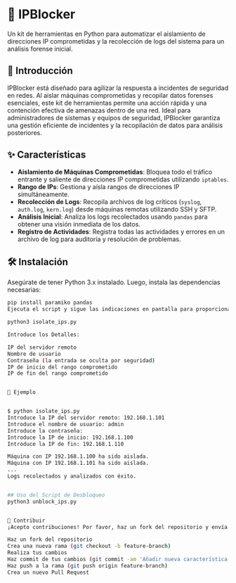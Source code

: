 # 🚀 IPBlocker

Un kit de herramientas en Python para automatizar el aislamiento de direcciones IP comprometidas y la recolección de logs del sistema para un análisis forense inicial.

## 📖 Introducción

IPBlocker está diseñado para agilizar la respuesta a incidentes de seguridad en redes. Al aislar máquinas comprometidas y recopilar datos forenses esenciales, este kit de herramientas permite una acción rápida y una contención efectiva de amenazas dentro de una red. Ideal para administradores de sistemas y equipos de seguridad, IPBlocker garantiza una gestión eficiente de incidentes y la recopilación de datos para análisis posteriores.

## ✨ Características

- **Aislamiento de Máquinas Comprometidas**: Bloquea todo el tráfico entrante y saliente de direcciones IP comprometidas utilizando `iptables`.
- **Rango de IPs**: Gestiona y aísla rangos de direcciones IP simultáneamente.
- **Recolección de Logs**: Recopila archivos de log críticos (`syslog`, `auth.log`, `kern.log`) desde máquinas remotas utilizando SSH y SFTP.
- **Análisis Inicial**: Analiza los logs recolectados usando `pandas` para obtener una visión inmediata de los datos.
- **Registro de Actividades**: Registra todas las actividades y errores en un archivo de log para auditoría y resolución de problemas.

## 🛠️ Instalación

Asegúrate de tener Python 3.x instalado. Luego, instala las dependencias necesarias:

```bash
pip install paramiko pandas
Ejecuta el script y sigue las indicaciones en pantalla para proporcionar la información necesaria, como la IP del servidor remoto, el nombre de usuario, la contraseña y el rango de IPs comprometidas.

python3 isolate_ips.py

Introduce los Detalles:

IP del servidor remoto
Nombre de usuario
Contraseña (la entrada se oculta por seguridad)
IP de inicio del rango comprometido
IP de fin del rango comprometido


🌟 Ejemplo


$ python isolate_ips.py
Introduce la IP del servidor remoto: 192.168.1.101
Introduce el nombre de usuario: admin
Introduce la contraseña:
Introduce la IP de inicio: 192.168.1.100
Introduce la IP de fin: 192.168.1.110

Máquina con IP 192.168.1.100 ha sido aislada.
Máquina con IP 192.168.1.101 ha sido aislada.
...
Logs recolectados y analizados con éxito.


## Uso del Script de Desbloqueo
python3 unblock_ips.py


🤝 Contribuir
¡Acepto contribuciones! Por favor, haz un fork del repositorio y envía un pull request.

Haz un fork del repositorio
Crea una nueva rama (git checkout -b feature-branch)
Realiza tus cambios
Haz commit de tus cambios (git commit -am 'Añadir nueva característica')
Haz push a la rama (git push origin feature-branch)
Crea un nuevo Pull Request



